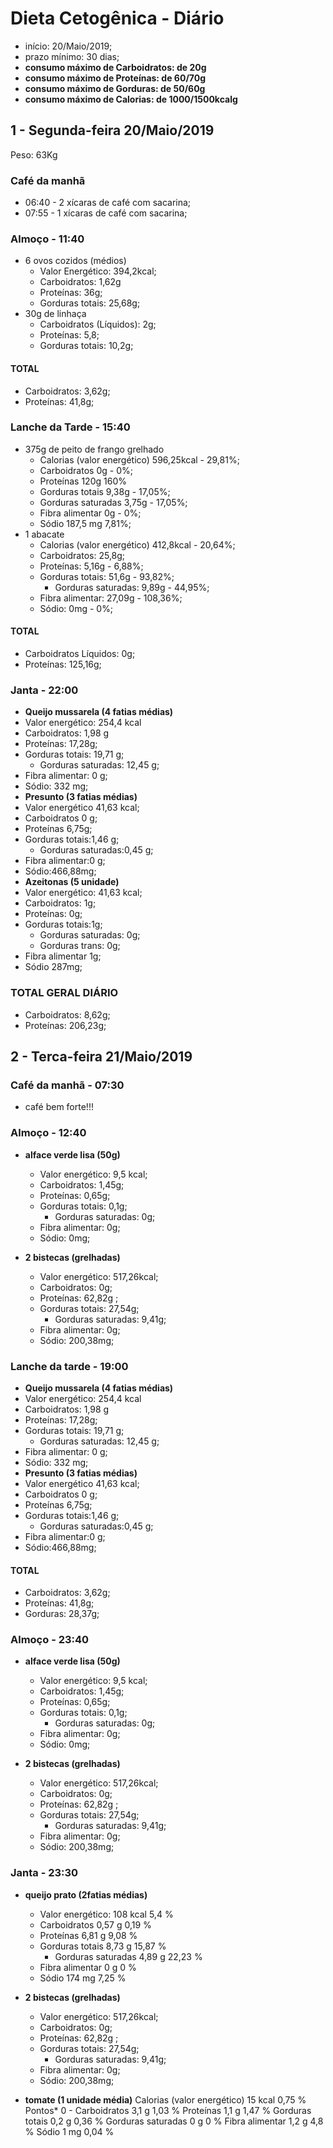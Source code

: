 # Dieta Cetogênica - Diário

- início: 20/Maio/2019;
- prazo mínimo: 30 dias;
- **consumo máximo de Carboidratos: de 20g**
- **consumo máximo de Proteínas: de 60/70g**
- **consumo máximo de Gorduras: de 50/60g**
- **consumo máximo de Calorias: de 1000/1500kcalg**


## 1 - Segunda-feira 20/Maio/2019

Peso: 63Kg

### Café da manhã

- 06:40 - 2 xícaras de café com sacarina;
- 07:55 - 1 xícaras de café com sacarina;


### Almoço - 11:40

- 6 ovos cozidos (médios)
  - Valor Energético:	394,2kcal;
  - Carboidratos: 1,62g
  - Proteínas: 36g;
  - Gorduras totais: 25,68g;
- 30g de linhaça
  - Carboidratos (Líquidos): 2g;
  - Proteínas: 5,8;
  - Gorduras totais: 10,2g;


#### TOTAL
- Carboidratos: 3,62g;
- Proteínas: 41,8g;


### Lanche da Tarde - 15:40

- 375g de peito de frango grelhado
  - Calorias (valor energético)	596,25kcal - 29,81%;
  - Carboidratos	0g - 0%;
  - Proteínas	120g	160%
  - Gorduras totais	9,38g - 17,05%;
  - Gorduras saturadas	3,75g - 17,05%;
  - Fibra alimentar	0g - 0%;
  - Sódio	187,5 mg	7,81%;
- 1 abacate
  - Calorias (valor energético)	412,8kcal - 20,64%;
  - Carboidratos: 25,8g;
  - Proteínas: 5,16g - 6,88%;
  - Gorduras totais: 51,6g - 93,82%;
    - Gorduras saturadas: 9,89g - 44,95%;
  - Fibra alimentar: 27,09g - 108,36%;
  - Sódio: 0mg	- 0%;

#### TOTAL
- Carboidratos Líquidos: 0g;
- Proteínas:  125,16g;


### Janta - 22:00

 - **Queijo mussarela (4 fatias médias)**
  - Valor energético:	254,4 kcal
  - Carboidratos:	1,98 g
  - Proteínas:	17,28g;
  - Gorduras totais:	19,71 g;
    - Gorduras saturadas:	12,45 g;
  - Fibra alimentar:	0 g;
  - Sódio:	332 mg;
 - **Presunto (3 fatias médias)**
  - Valor energético	41,63 kcal;
  - Carboidratos	0 g;
  - Proteínas	6,75g;
  - Gorduras totais:1,46 g;
    - Gorduras saturadas:0,45 g;
  - Fibra alimentar:0 g;
  - Sódio:466,88mg;
 - **Azeitonas (5 unidade)**
  - Valor energético:	41,63 kcal;
  - Carboidratos: 1g;
  - Proteínas: 0g;
  - Gorduras totais:1g;
    - Gorduras saturadas: 0g;
    - Gorduras trans: 0g;
  - Fibra alimentar	1g;
  - Sódio	287mg;


### TOTAL GERAL DIÁRIO

- Carboidratos: 8,62g;
- Proteínas:  206,23g;



## 2 - Terca-feira 21/Maio/2019


### Café da manhã - 07:30

- café bem forte!!!



### Almoço - 12:40

- **alface verde lisa (50g)**
  - Valor energético: 9,5 kcal;
  - Carboidratos: 1,45g;
  - Proteínas: 0,65g;
  - Gorduras totais: 0,1g;
    - Gorduras saturadas: 0g;
  - Fibra alimentar: 0g;
  - Sódio: 0mg;

- **2 bistecas (grelhadas)**
  - Valor energético: 517,26kcal;
  - Carboidratos: 0g;
  - Proteínas: 62,82g ;
  - Gorduras totais: 27,54g;
    - Gorduras saturadas: 9,41g;
  - Fibra alimentar: 0g;
  - Sódio: 200,38mg;

### Lanche da tarde - 19:00
 - **Queijo mussarela (4 fatias médias)**
  - Valor energético:	254,4 kcal
  - Carboidratos:	1,98 g
  - Proteínas:	17,28g;
  - Gorduras totais:	19,71 g;
    - Gorduras saturadas:	12,45 g;
  - Fibra alimentar:	0 g;
  - Sódio:	332 mg;
 - **Presunto (3 fatias médias)**
  - Valor energético	41,63 kcal;
  - Carboidratos	0 g;
  - Proteínas	6,75g;
  - Gorduras totais:1,46 g;
    - Gorduras saturadas:0,45 g;
  - Fibra alimentar:0 g;
  - Sódio:466,88mg;

#### TOTAL
- Carboidratos: 3,62g;
- Proteínas: 41,8g;
- Gorduras: 28,37g;


### Almoço - 23:40

- **alface verde lisa (50g)**
  - Valor energético: 9,5 kcal;
  - Carboidratos: 1,45g;
  - Proteínas: 0,65g;
  - Gorduras totais: 0,1g;
    - Gorduras saturadas: 0g;
  - Fibra alimentar: 0g;
  - Sódio: 0mg;

- **2 bistecas (grelhadas)**
  - Valor energético: 517,26kcal;
  - Carboidratos: 0g;
  - Proteínas: 62,82g ;
  - Gorduras totais: 27,54g;
    - Gorduras saturadas: 9,41g;
  - Fibra alimentar: 0g;
  - Sódio: 200,38mg;


### Janta - 23:30

- **queijo prato (2fatias médias)** 
  - Valor energético:	108 kcal	5,4 %
  - Carboidratos	0,57 g	0,19 %
  - Proteínas	6,81 g	9,08 %
  - Gorduras totais	8,73 g	15,87 %
    - Gorduras saturadas	4,89 g	22,23 %
  - Fibra alimentar	0 g	0 %
  - Sódio	174 mg	7,25 %

- **2 bistecas (grelhadas)**
  - Valor energético: 517,26kcal;
  - Carboidratos: 0g;
  - Proteínas: 62,82g ;
  - Gorduras totais: 27,54g;
    - Gorduras saturadas: 9,41g;
  - Fibra alimentar: 0g;
  - Sódio: 200,38mg;

- **tomate (1 unidade média)** 
Calorias (valor energético)	15 kcal	0,75 %
Pontos*	0	-
Carboidratos	3,1 g	1,03 %
Proteínas	1,1 g	1,47 %
Gorduras totais	0,2 g	0,36 %
Gorduras saturadas	0 g	0 %
Fibra alimentar	1,2 g	4,8 %
Sódio	1 mg	0,04 %